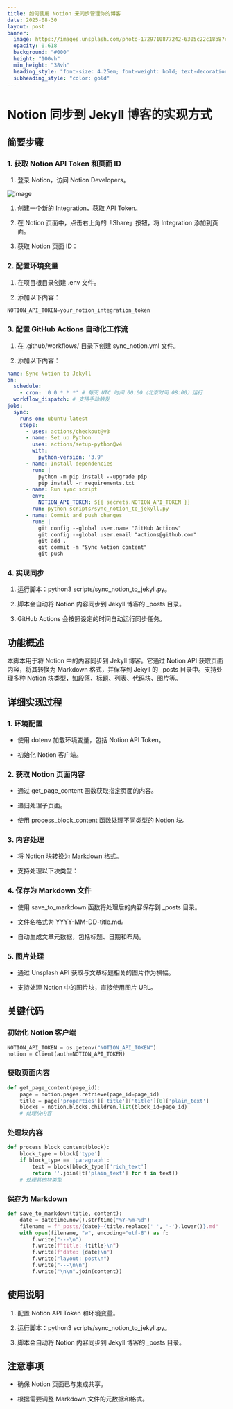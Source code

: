 ```yaml
---
title: 如何使用 Notion 来同步管理你的博客
date: 2025-08-30
layout: post
banner:
  image: https://images.unsplash.com/photo-1729710877242-6305c22c18b8?crop=entropy&cs=tinysrgb&fit=max&fm=jpg&ixid=M3w2OTIwMzJ8MHwxfHJhbmRvbXx8fHx8fHx8fDE3NTY1NTc0ODN8&ixlib=rb-4.1.0&q=80&w=1080
  opacity: 0.618
  background: "#000"
  height: "100vh"
  min_height: "38vh"
  heading_style: "font-size: 4.25em; font-weight: bold; text-decoration: underline"
  subheading_style: "color: gold"
---
```


# Notion 同步到 Jekyll 博客的实现方式

## 简要步骤

### 1. 获取 Notion API Token 和页面 ID

1. 登录 Notion，访问 Notion Developers。

![image](https://prod-files-secure.s3.us-west-2.amazonaws.com/a7a0cc5a-89b9-4cda-8686-1fba0ca52f40/d19c1afe-dea5-4312-9333-786b0ba83054/image.png?X-Amz-Algorithm=AWS4-HMAC-SHA256&X-Amz-Content-Sha256=UNSIGNED-PAYLOAD&X-Amz-Credential=ASIAZI2LB466X5ZMQOC6%2F20250830%2Fus-west-2%2Fs3%2Faws4_request&X-Amz-Date=20250830T123802Z&X-Amz-Expires=3600&X-Amz-Security-Token=IQoJb3JpZ2luX2VjEHsaCXVzLXdlc3QtMiJGMEQCIFQHlZqIqqy9mLNEkgZa193juBRK0SUst83x3sO6A09YAiBIXbCX51qGGEoe8campbVPntHCCGhNa01OfHabl7cN7iqIBAjU%2F%2F%2F%2F%2F%2F%2F%2F%2F%2F8BEAAaDDYzNzQyMzE4MzgwNSIMPjP7EQ6gpNTNLjvwKtwDYfAjRXnVoKfs5TqlF0Rj3ONJKxMjpCAwpb7mWZaec11UlmFVtxLAw%2F3uE1XuJdY7AJfXxkA8QJztJJj0l3dPFZ3egQJ%2F5P6eNl4FsRv9Gctz115A4BMtiTIuS5tHR8eTtwDHxGTWw3aV66j5%2Fa9YTiDtnmwO%2F5AAZIUp2eSyWyWoxCSrkf%2FRCmftLowQ6wmUXNHzAa26oRCYo7AK4DLpRfV6Ovj0tjMCiadYHdsgNz9UpoR8Q8snotLNVEqGzQr0hXbjxoOY6qEtS12gd57B%2FbUhP5AJPLsn1JzNyYFRYt8WmNi327fQYmDS%2BNaBSnD8jiGX0%2B8FpEMIgduVhagNrVlFMM%2B3qRQ5LkW4EbqBElBTBeRVIyDBhJ16%2B5Zcgk2atSS4cky5sM8jbGMmAA4ByyN4DR4qvsp8%2B9McYZAzS88jAJaCnYlC3%2BE24G0ys21elXx7L2BdObGg3mMdKShC3VPqipwKkn9fcGwGdH3ljsbi561gEQnS7SJ4w0DJocc7JwqWm3P42Kuy1qs4KDr1Rs6NLhV69TTkMeTSfOge7xcw3foyZAjyQPZeuAxz4Xsq37HzSPq1g6lIoFbHf%2BkMoyNHGtxnKlUrnuJHLtMZhS%2FFkddnlspUIc7Ume8wkLPLxQY6pgF2SM0E5GCebnTjJofHjF0EKJc0bc4ii1cmcNou83Xi%2BdGGbbH7tdNh1fJ7aHfJISqT05fJER%2BTapoqoL0NknYopVdWS%2Bq%2F%2FBv2ciIRUf4oZ1yEzQHtyFJkAw6ZwXdAIr50wO9vXom0AVovSK7zLuHw5JIM6ljke8QhbKm2BpHR2oFlmc0TPyn%2BdIoVJeCNaUCFHxrcqxFDQBvXoPDlJDsMXqE2vWGa&X-Amz-Signature=55de2c7763ae4f2ce9119bc1304d53d43d8f11cb4d099236ec6314f4b67a86e4&X-Amz-SignedHeaders=host&x-amz-checksum-mode=ENABLED&x-id=GetObject)

1. 创建一个新的 Integration，获取 API Token。

1. 在 Notion 页面中，点击右上角的「Share」按钮，将 Integration 添加到页面。

1. 获取 Notion 页面 ID：


### 2. 配置环境变量

1. 在项目根目录创建 .env 文件。

1. 添加以下内容：

```javascript
NOTION_API_TOKEN=your_notion_integration_token
```

### 3. 配置 GitHub Actions 自动化工作流

1. 在 .github/workflows/ 目录下创建 sync_notion.yml 文件。

1. 添加以下内容：

```yaml
name: Sync Notion to Jekyll
on:
  schedule:
    - cron: '0 0 * * *' # 每天 UTC 时间 00:00（北京时间 08:00）运行
  workflow_dispatch: # 支持手动触发
jobs:
  sync:
    runs-on: ubuntu-latest
    steps:
      - uses: actions/checkout@v3
      - name: Set up Python
        uses: actions/setup-python@v4
        with:
          python-version: '3.9'
      - name: Install dependencies
        run: |
          python -m pip install --upgrade pip
          pip install -r requirements.txt
      - name: Run sync script
        env:
          NOTION_API_TOKEN: ${{ secrets.NOTION_API_TOKEN }}
        run: python scripts/sync_notion_to_jekyll.py
      - name: Commit and push changes
        run: |
          git config --global user.name "GitHub Actions"
          git config --global user.email "actions@github.com"
          git add .
          git commit -m "Sync Notion content"
          git push
```

### 4. 实现同步

1. 运行脚本：python3 scripts/sync_notion_to_jekyll.py。

1. 脚本会自动将 Notion 内容同步到 Jekyll 博客的 _posts 目录。

1. GitHub Actions 会按照设定的时间自动运行同步任务。

## 功能概述

本脚本用于将 Notion 中的内容同步到 Jekyll 博客。它通过 Notion API 获取页面内容，将其转换为 Markdown 格式，并保存到 Jekyll 的 _posts 目录中。支持处理多种 Notion 块类型，如段落、标题、列表、代码块、图片等。

## 详细实现过程

### 1. 环境配置

- 使用 dotenv 加载环境变量，包括 Notion API Token。

- 初始化 Notion 客户端。

### 2. 获取 Notion 页面内容

- 通过 get_page_content 函数获取指定页面的内容。

- 递归处理子页面。

- 使用 process_block_content 函数处理不同类型的 Notion 块。

### 3. 内容处理

- 将 Notion 块转换为 Markdown 格式。

- 支持处理以下块类型：


### 4. 保存为 Markdown 文件

- 使用 save_to_markdown 函数将处理后的内容保存到 _posts 目录。

- 文件名格式为 YYYY-MM-DD-title.md。

- 自动生成文章元数据，包括标题、日期和布局。

### 5. 图片处理

- 通过 Unsplash API 获取与文章标题相关的图片作为横幅。

- 支持处理 Notion 中的图片块，直接使用图片 URL。

## 关键代码

### 初始化 Notion 客户端

```python
NOTION_API_TOKEN = os.getenv("NOTION_API_TOKEN")
notion = Client(auth=NOTION_API_TOKEN)
```

### 获取页面内容

```python
def get_page_content(page_id):
    page = notion.pages.retrieve(page_id=page_id)
    title = page['properties']['title']['title'][0]['plain_text']
    blocks = notion.blocks.children.list(block_id=page_id)
    # 处理块内容
```

### 处理块内容

```python
def process_block_content(block):
    block_type = block['type']
    if block_type == 'paragraph':
        text = block[block_type]['rich_text']
        return ''.join([t['plain_text'] for t in text])
    # 处理其他块类型
```

### 保存为 Markdown

```python
def save_to_markdown(title, content):
    date = datetime.now().strftime("%Y-%m-%d")
    filename = f"_posts/{date}-{title.replace(' ', '-').lower()}.md"
    with open(filename, "w", encoding="utf-8") as f:
        f.write("---\n")
        f.write(f"title: {title}\n")
        f.write(f"date: {date}\n")
        f.write("layout: post\n")
        f.write("---\n\n")
        f.write("\n\n".join(content))
```

## 使用说明

1. 配置 Notion API Token 和环境变量。

1. 运行脚本：python3 scripts/sync_notion_to_jekyll.py。

1. 脚本会自动将 Notion 内容同步到 Jekyll 博客的 _posts 目录。

## 注意事项

- 确保 Notion 页面已与集成共享。

- 根据需要调整 Markdown 文件的元数据和格式。